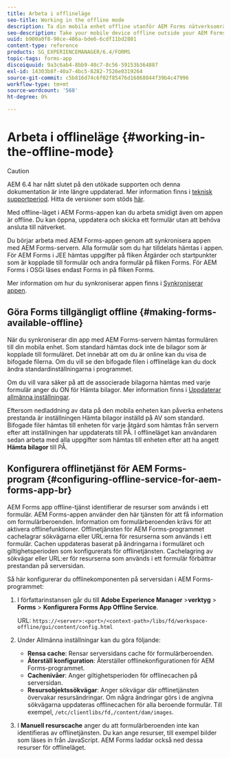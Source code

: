 ```yaml
---
title: Arbeta i offlineläge
seo-title: Working in the offline mode
description: Ta din mobila enhet offline utanför AEM Forms nätverksområde eller i offlineläge och arbeta med AEM Forms-appen
seo-description: Take your mobile device offline outside your AEM Forms network range or in a completely offline mode and work on the AEM Forms app
uuid: b900a0f8-90ce-486a-bde6-6cdf11bd2801
content-type: reference
products: SG_EXPERIENCEMANAGER/6.4/FORMS
topic-tags: forms-app
discoiquuid: 9a3c6ab4-8bb9-40c7-8c56-59153b364887
exl-id: 14303b8f-40a7-4bc5-8282-7526e0319264
source-git-commit: c5b816d74c6f02f85476d16868844f39b4c47996
workflow-type: tm+mt
source-wordcount: '568'
ht-degree: 0%

---
```


# Arbeta i offlineläge {#working-in-the-offline-mode}

>[!CAUTION]
>
>AEM 6.4 har nått slutet på den utökade supporten och denna dokumentation är inte längre uppdaterad. Mer information finns i [teknisk supportperiod](https://helpx.adobe.com/support/programs/eol-matrix.html). Hitta de versioner som stöds [här](https://experienceleague.adobe.com/docs/).

Med offline-läget i AEM Forms-appen kan du arbeta smidigt även om appen är offline. Du kan öppna, uppdatera och skicka ett formulär utan att behöva ansluta till nätverket.

Du börjar arbeta med AEM Forms-appen genom att synkronisera appen med AEM Forms-servern. Alla formulär som du har tilldelats hämtas i appen. För AEM Forms i JEE hämtas uppgifter på fliken Åtgärder och startpunkter som är kopplade till formulär och andra formulär på fliken Forms. För AEM Forms i OSGi läses endast Forms in på fliken Forms.

Mer information om hur du synkroniserar appen finns i [Synkroniserar appen](/help/forms/using/sync-app.md).

## Göra Forms tillgängligt offline {#making-forms-available-offline}

När du synkroniserar din app med AEM Forms-servern hämtas formulären till din mobila enhet. Som standard hämtas dock inte de bilagor som är kopplade till formuläret. Det innebär att om du är online kan du visa de bifogade filerna. Om du vill se den bifogade filen i offlineläge kan du dock ändra standardinställningarna i programmet.

Om du vill vara säker på att de associerade bilagorna hämtas med varje formulär anger du ON för Hämta bilagor. Mer information finns i [Uppdaterar allmänna inställningar](/help/forms/using/update-general-settings.md).

Eftersom nedladdning av data på den mobila enheten kan påverka enhetens prestanda är inställningen Hämta bilagor inställd på AV som standard. Bifogade filer hämtas till enheten för varje åtgärd som hämtas från servern efter att inställningen har uppdaterats till PÅ. I offlineläget kan användaren sedan arbeta med alla uppgifter som hämtas till enheten efter att ha angett **Hämta bilagor** till PÅ.

## Konfigurera offlinetjänst för AEM Forms-program {#configuring-offline-service-for-aem-forms-app-br}

AEM Forms app offline-tjänst identifierar de resurser som används i ett formulär. AEM Forms-appen använder den här tjänsten för att få information om formulärberoenden. Information om formulärberoenden krävs för att aktivera offlinefunktioner. Offlinetjänsten för AEM Forms-programmet cachelagrar sökvägarna eller URL:erna för resurserna som används i ett formulär. Cachen uppdateras baserat på ändringarna i formuläret och giltighetsperioden som konfigurerats för offlinetjänsten. Cachelagring av sökvägar eller URL:er för resurserna som används i ett formulär förbättrar prestandan på serversidan.

Så här konfigurerar du offlinekomponenten på serversidan i AEM Forms-programmet:

1. I författarinstansen går du till **Adobe Experience Manager** >**verktyg** > **Forms** > **Konfigurera Forms App Offline Service**.

   URL: `https://<server>:<port>/<context-path>/libs/fd/workspace-offline/gui/content/config.html`

1. Under Allmänna inställningar kan du göra följande:

   * **Rensa cache**: Rensar serversidans cache för formulärberoenden.
   * **Återställ konfiguration**: Återställer offlinekonfigurationen för AEM Forms-programmet.
   * **Cachenivåer**: Anger giltighetsperioden för offlinecachen på serversidan.
   * **Resursobjektssökvägar**: Anger sökvägar där offlinetjänsten övervakar resursändringar. Om några ändringar görs i de angivna sökvägarna uppdateras offlinecachen för alla beroende formulär. Till exempel, `/etc/clientlibs/fd,/content/dam/images`.

1. I **Manuell resurscache** anger du att formulärberoenden inte kan identifieras av offlinetjänsten. Du kan ange resurser, till exempel bilder som läses in från JavaScript. AEM Forms laddar också ned dessa resurser för offlineläget.
